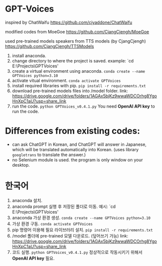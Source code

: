 # GPT-Voices

inspired by ChatWaifu
https://github.com/cjyaddone/ChatWaifu

modified codes from MoeGoe
https://github.com/CjangCjengh/MoeGoe

used pre-trained models speakers from TTS models (by CjangCjengh)
https://github.com/CjangCjengh/TTSModels


1. install anaconda.
2. change directory to where the project is saved. example:
  `cd E:\Projects\GPTVoices\'
3. create a virtual environment using anaconda.
  `conda create --name GPTVoices python=3.10`
4. activate vitual environment.
  `conda activate GPTVoices`
5. install required libraries with pip.
  `pip install -r requirements.txt`
6. download pre-trained models files into /model folder.
  link: https://drive.google.com/drive/folders/1AGAx5bjKz9wwaWDCOrhg8YgoHnXpC1aU?usp=share_link
7. run the code.
  `python GPTVoices_v0.4.1.py`
  You need **OpenAI API key** to run the code.


# Differences from existing codes:
- can ask ChatGPT in Korean, and ChatGPT will answer in Japanese, which will be translated automatically into Korean. (uses library `googletrans` to translate the answer.)
- no Selenium module is used. the program is only window on your desktop.


# 한국어
1. anaconda 설치.
2. anaconda prompt 실행 후 저장된 폴더로 이동. 예시:
  `cd E:\Projects\GPTVoices\'
3. anaconda 가상 환경 생성.
  `conda create --name GPTVoices python=3.10`
4. 가상 환경 구동.
  `conda activate GPTVoices`
5. pip 명령어 이용해 필요 라이브러리 설치.
  `pip install -r requirements.txt`
6. /model 폴더에 pre-trained 모델 다운로드. (덮어쓰기 가능)
  link: https://drive.google.com/drive/folders/1AGAx5bjKz9wwaWDCOrhg8YgoHnXpC1aU?usp=share_link
7. 코드 실행.
  `python GPTVoices_v0.4.1.py`
  정상적으로 작동시키기 위해서 **OpenAI API key** 필요.
